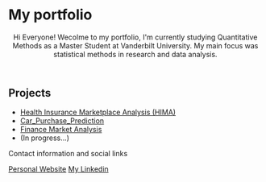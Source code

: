 <!DOCTYPE html>
<html>
  <head>
    <h1>My portfolio</h1> 
  </head>
  <body>
    <header>
      <p>Hi Everyone! Wecolme to my portfolio, I'm currently studying Quantitative Methods as a Master Student at Vanderbilt University. My main focus was statistical methods in research and data analysis.</p>
    </header>
    <main>
      <h2>Projects</h2>
      <ul>
        <li><a href="https://github.com/Momowangg/Portfolio/tree/main/HIMA%20Project">Health Insurance Marketplace Analysis (HIMA)</a></li>
        <li><a href="https://github.com/Momowangg/Portfolio/blob/main/Car_Purchase_Prediction.ipynb">Car_Purchase_Prediction</a></li>
        <li><a href="https://github.com/Momowangg/Portfolio/blob/main/Finance%20Project.ipynb">Finance Market Analysis</a></li>
        <li>(In progress...)</li>
      </ul>
    </main>
    <footer>
      <p>Contact information and social links</p>
      <a href="https://https://momowangg.github.io/Portfolio_Website/">Personal Website</a>
      <a href="https://www.linkedin.com/in/yuqiao-mike-wang/">My Linkedin</a>
    </footer>
  </body>
</html>
